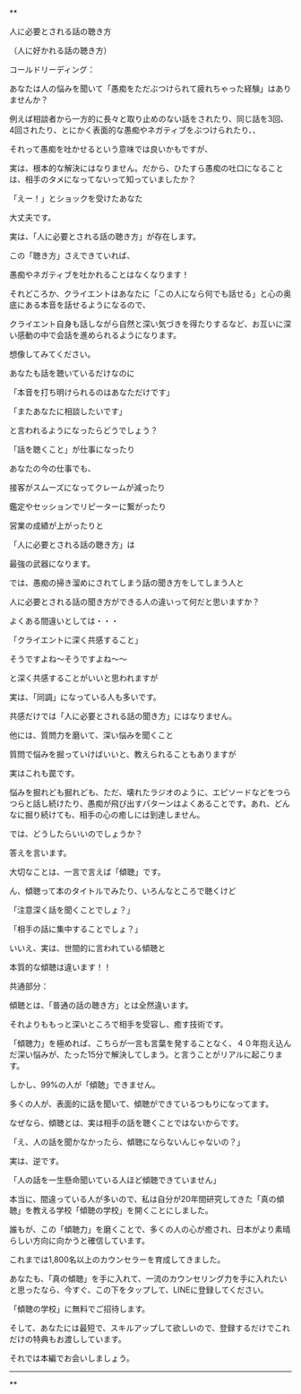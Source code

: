**

人に必要とされる話の聴き方

（人に好かれる話の聴き方）

  

コールドリーディング：

あなたは人の悩みを聞いて「愚痴をただぶつけられて疲れちゃった経験」はありませんか？

  

例えば相談者から一方的に長々と取り止めのない話をされたり、同じ話を3回、4回されたり、とにかく表面的な愚痴やネガティブをぶつけられたり、、

  

それって愚痴を吐かせるという意味では良いかもですが、

実は、根本的な解決にはなりません。だから、ひたすら愚痴の吐口になることは、相手のタメになってないって知っていましたか？

  

「えー！」とショックを受けたあなた

大丈夫です。

  

実は、「人に必要とされる話の聴き方」が存在します。

  

この「聴き方」さえできていれば、

  

愚痴やネガティブを吐かれることはなくなります！

  

それどころか、クライエントはあなたに「この人になら何でも話せる」と心の奥底にある本音を話せるようになるので、

  

クライエント自身も話しながら自然と深い気づきを得たりするなど、お互いに深い感動の中で会話を進められるようになります。

  
  

想像してみてください。

  

あなたも話を聴いているだけなのに

  

「本音を打ち明けられるのはあなただけです」

「またあなたに相談したいです」

  

と言われるようになったらどうでしょう？

  

「話を聴くこと」が仕事になったり

  

あなたの今の仕事でも、

接客がスムーズになってクレームが減ったり

鑑定やセッションでリピーターに繋がったり

営業の成績が上がったりと

  

「人に必要とされる話の聴き方」は

最強の武器になります。

  
  

では、愚痴の掃き溜めにされてしまう話の聞き方をしてしまう人と

人に必要とされる話の聞き方ができる人の違いって何だと思いますか？

  

よくある間違いとしては・・・

  

「クライエントに深く共感すること」

  

そうですよね〜そうですよね〜〜

  

と深く共感することがいいと思われますが

実は、「同調」になっている人も多いです。

  

共感だけでは「人に必要とされる話の聞き方」にはなりません。

  
  

他には、質問力を磨いて、深い悩みを聞くこと

質問で悩みを掘っていけばいいと、教えられることもありますが

実はこれも罠です。

  

悩みを掘れども掘れども、ただ、壊れたラジオのように、エピソードなどをつらつらと話し続けたり、愚痴が飛び出すパターンはよくあることです。あれ、どんなに掘り続けても、相手の心の癒しには到達しません。

  

では、どうしたらいいのでしょうか？

  

答えを言います。

  

大切なことは、一言で言えば「傾聴」です。

  

ん、傾聴って本のタイトルでみたり、いろんなところで聴くけど

  

「注意深く話を聞くことでしょ？」

「相手の話に集中することでしょ？」

  

いいえ、実は、世間的に言われている傾聴と

本質的な傾聴は違います！！

  

共通部分：

  

傾聴とは、「普通の話の聴き方」とは全然違います。

  

それよりももっと深いところで相手を受容し、癒す技術です。

  

「傾聴力」を極めれば、こちらが一言も言葉を発することなく、４０年抱え込んだ深い悩みが、たった15分で解決してしまう。と言うことがリアルに起こります。

  

しかし、99%の人が「傾聴」できません。

多くの人が、表面的に話を聞いて、傾聴ができているつもりになってます。

  

なぜなら、傾聴とは、実は相手の話を聴くことではないからです。

  

「え、人の話を聞かなかったら、傾聴にならないんじゃないの？」

実は、逆です。

  

「人の話を一生懸命聞いている人ほど傾聴できていません」

  

本当に、間違っている人が多いので、私は自分が20年間研究してきた「真の傾聴」を教える学校「傾聴の学校」を開くことにしました。

  

誰もが、この「傾聴力」を磨くことで、多くの人の心が癒され、日本がより素晴らしい方向に向かうと確信しています。

  

これまでは1,800名以上のカウンセラーを育成してきました。

  

あなたも、「真の傾聴」を手に入れて、一流のカウンセリング力を手に入れたいと思ったなら、今すぐ、この下をタップして、LINEに登録してください。

  

「傾聴の学校」に無料でご招待します。

  

そして、あなたには最短で、スキルアップして欲しいので、登録するだけでこれだけの特典もお渡ししています。

  

それでは本編でお会いしましょう。

  

---

  
**